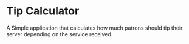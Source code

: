 # Tip Calculator
A Simple application that calculates how much patrons should tip their server depending on the service received.
